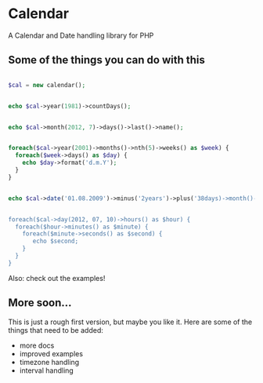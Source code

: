 # Calendar

A Calendar and Date handling library for PHP

## Some of the things you can do with this

```php

$cal = new calendar();


echo $cal->year(1981)->countDays();


echo $cal->month(2012, 7)->days()->last()->name();


foreach($cal->year(2001)->months()->nth(5)->weeks() as $week) {
  foreach($week->days() as $day) {
    echo $day->format('d.m.Y');
  }
}


echo $cal->date('01.08.2009')->minus('2years')->plus('38days)->month()->shortname();


foreach($cal->day(2012, 07, 10)->hours() as $hour) {
  foreach($hour->minutes() as $minute) {
    foreach($minute->seconds() as $second) {
       echo $second;
    }
  }  	
}


```

Also: check out the examples!

## More soon…

This is just a rough first version, but maybe you like it. Here are some of the things that need to be added:

- more docs
- improved examples
- timezone handling
- interval handling



